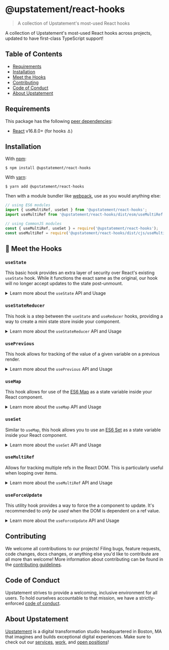 # @upstatement/react-hooks

> A collection of Upstatement's most-used React hooks

A collection of Upstatement's most-used React hooks across projects, updated to have first-class TypeScript support!

## Table of Contents

- [Requirements](#requirements)
- [Installation](#installation)
- [Meet the Hooks](#-meet-the-hooks)
- [Contributing](#contributing)
- [Code of Conduct](#code-of-conduct)
- [About Upstatement](#about-upstatement)

## Requirements

This package has the following [peer dependencies](https://docs.npmjs.com/files/package.json#peerdependencies):

- [React](https://www.npmjs.com/package/react) v16.8.0+ (for hooks ⚓️)

## Installation

With [npm](https://www.npmjs.com/):

```shell
$ npm install @upstatement/react-hooks
```

With [yarn](https://yarnpkg.com/):

```shell
$ yarn add @upstatement/react-hooks
```

Then with a module bundler like [webpack](https://webpack.github.io/), use as you would anything else:

```js
// using ES6 modules
import { useMultiRef, useSet } from '@upstatement/react-hooks';
import useMultiRef from '@upstatement/react-hooks/dist/esm/useMultiRef';

// using CommonJS modules
const { useMultiRef, useSet } = require('@upstatement/react-hooks');
const useMultiRef = require('@upstatement/react-hooks/dist/cjs/useMultiRef');
```

## 👋 Meet the Hooks

### `useState`

This basic hook provides an extra layer of security over React's existing `useState` hook. While it functions the exact same as the original, our hook will no longer accept updates to the state post-unmount.

<details>
<summary>Learn more about the <code>useState</code> API and Usage</summary>

#### API

The API remains unchanged from React's `useState` hook: https://reactjs.org/docs/hooks-reference.html#usestate

#### Usage

```jsx
import { useState } from '@upstatement/react-hooks';

const App = () => {
  const [count, setCount] = useState(0);

  const increment = () => {
    setCount(count => count + 1);
  };

  return (
    <div>
      <h4>Count: {count}</h4>
      <button onClick={increment}>Increment</button>
    </div>
  );
};
```

</details>

### `useStateReducer`

This hook is a step between the `useState` and `useReducer` hooks, providing a way to create a mini state store inside your component.

<details>
<summary>Learn more about the <code>useStateReducer</code> API and Usage</summary>

#### API

```js
const [state, set] = useStateReducer(initialState);
```

The initial state should be a record of key-value pairs. Similar to `useState`, these values can either be the exact value, or a function to be lazily evaluated when the hook is run. For example:

```js
const [state, set] = useStateReducer({
  name: 'John',
  expensiveValue: () => {
    const initialState = someExpensiveComputation();
    return initialState;
  },
});
```

The `set` function contains a number of properties that update the respective values within the state. For example:

```js
const [state, set] = useStateReducer({
  age: 6,
  maxAge: 8,
});

set.age(5); // Sets age to 5
set.age(age => age + 1); // Increases age by 1
set.age((age, state) => Math.min(age + 1, state.maxAge)); // Increases age by 1, capped by current state's maxAge value
```

#### Usage

```jsx
import { useStateReducer } from '@upstatement/react-hooks';

const UserForm = ({ onSubmit }) => {
  const [state, set] = useStateReducer({
    name: '',
    age: 0,
    createdAt: () => new Date(),
  });

  return (
    <form onSubmit={onSubmit}>
      <input id="name" value={state.name} onChange={evt => set.name(evt.target.value)} />
      <input id="age" type="number" value={state.age} onChange={evt => set.age(evt.target.value)} />
    </form>
  );
};
```

</details>

### `usePrevious`

This hook allows for tracking of the value of a given variable on a previous render.

<details>
<summary>Learn more about the <code>usePrevious</code> API and Usage</summary>

#### API

```js
const previousValue = usePrevious(currentValue);
```

The initial previous value returned will be the same as the current value.

It's important to note that the previous value does not update when the given value changes, but rather on _every render_.

#### Usage

```jsx
import { usePrevious } from '@upstatement/react-hooks';

const Direction = ({ scrollY }) => {
  const previousScrollY = usePrevious(scrollY);

  if (scrollY === previousScrollY) {
    return null;
  } else if (scrollY > previousScrollY) {
    return <ArrowUp />;
  }
  return <ArrowDown />;
};
```

</details>

### `useMap`

This hook allows for use of the [ES6 Map](https://developer.mozilla.org/en-US/docs/Web/JavaScript/Reference/Global_Objects/Map) as a state variable inside your React component.

<details>
<summary>Learn more about the <code>useMap</code> API and Usage</summary>

#### API

```js
const map = useMap(arrayOfTuples);
// Accepts the same initial value that Map's constructor does
```

All map methods can then be used as normal, including (but not limited to) `map.set`, `map.has`, and `map.delete`.

#### Usage

```jsx
import { useMap, useState } from '@upstatement/react-hooks';

const DictionarySearch = () => {
  const dictionaryMap = useMap();

  const [search, setSearch] = useState('');
  const [term, setTerm] = useState('');
  const [definition, setDefinition] = useState('');

  const addDefinition = evt => {
    evt.preventDefault();
    dictionaryMap.add(term, definition);
    setTerm('');
    setDefinition('');
  };

  const onChange = setFunction => evt => {
    setFunction(evt.target.value);
  };

  return (
    <div>
      <input id="search" value={search} onChange={onChange(setSearch)} />
      {dictionaryMap.has(search) ? (
        <p style={{ color: 'green' }}>{dictionaryMap.get(search)}</p>
      ) : (
        <p style={{ color: 'red' }}>Term not found in dictionary.</p>
      )}
      <form onSubmit={addDefinition}>
        <input id="term" value={term} onChange={onChange(setTerm)} />
        <textarea id="definition" value={definition} onChange={onChange(setDefinition)}></textarea>
      </form>
    </div>
  );
};
```

</details>

### `useSet`

Similar to `useMap`, this hook allows you to use an [ES6 Set](https://developer.mozilla.org/en-US/docs/Web/JavaScript/Reference/Global_Objects/Set) as a state variable inside your React component.

<details>
<summary>Learn more about the <code>useSet</code> API and Usage</summary>

#### API

```js
const set = useSet(arrayOfValues);
// Accepts the same initial value that Set's constructor does
```

All set methods can then be used as normal, including (but not limited to) `set.add`, `set.has`, and `set.delete`.

#### Usage

```jsx
import { useSet } from '@upstatement/react-hooks';

const Shop = ({ items }) => {
  const cartSet = useSet();

  const addToCart = index => {
    const item = items[index];
    if (item) {
      cartSet.add(item.name);
    }
  };

  return (
    <div>
      <h2>Items</h2>
      <ul>
        {items.map(({ name, price }, index) => (
          <li key={name}>
            <p>{name}</p>
            <p>${price}</p>
            <button disabled={cartSet.has(name)} onClick={() => addToCart(index)}>
              Add to cart
            </button>
          </li>
        ))}
      </ul>
    </div>
  );
};
```

</details>

### `useMultiRef`

Allows for tracking multiple refs in the React DOM. This is particularly useful when looping over items.

<details>
<summary>Learn more about the <code>useMultiRef</code> API and Usage</summary>

### API

```js
const [refs, setRef] = useMultiRef();
```

### Usage

```jsx
import { useEffect } from 'react';
import { useMultiRef } from '@upstatement/react-hooks';
import { last } from 'lodash';

const Modal = ({ links }) => {
  const [linkRefs, setLinkRef] = useMultiRef();

  const lockModalFocus = evt => {
    if (evt.keyCode === 9) {
      // Pressed tab
      const linkEls = linkRefs.current;
      if (evt.shiftKey && document.activeElement === linkEls[0]) {
        evt.preventDefault();
        last(linkEls).focus();
      } else if (!evt.shiftKey && document.activeElement === last(linkEls)) {
        evt.preventDefault();
        linkEls[0].focus();
      }
    }
  };

  useEffect(() => {
    linkRefs.current[0].focus();
    window.addEventListener('keydown', lockModalFocus);
    return () => {
      window.removeEventListener('keydown', lockModalFocus);
    };
  }, []);

  return (
    <ul>
      {links.map(({ href, text }, index) => (
        <li key={index} ref={setLinkRef(index)}>
          <a href={href}>{text}</a>
        </li>
      ))}
    </ul>
  );
};
```

</details>

### `useForceUpdate`

This utility hook provides a way to force the a component to update. It's recommended to _only be used_ when the DOM is dependent on a ref value.

<details>
<summary>Learn more about the <code>useForceUpdate</code> API and Usage</summary>

#### API

```js
const update = useForceUpdate();
```

Every call to the `update` function will increase an internal tick. This in turn will force a re-render of the component.

#### Usage

This hook is actually used in our `useSet` and `useMap` hooks! A snippet of that code is found below:

```js
import { useRef } from 'react';
import { useForceUpdate } from '@upstatement/react-hooks';

const useSet = iterable => {
  const update = useForceUpdate();
  const setRef = useRef(new Set(iterable));

  const set = new Set(setRef.current);

  set.add = value => {
    const newSet = setRef.add(value); // Add to our set reference
    update(); // force update to hook, recreating the `set` value
    return newSet;
  };

  return set;
};
```

</details>

## Contributing

We welcome all contributions to our projects! Filing bugs, feature requests, code changes, docs changes, or anything else you'd like to contribute are all more than welcome! More information about contributing can be found in the [contributing guidelines](.github/CONTRIBUTING.md).

## Code of Conduct

Upstatement strives to provide a welcoming, inclusive environment for all users. To hold ourselves accountable to that mission, we have a strictly-enforced [code of conduct](CODE_OF_CONDUCT.md).

## About Upstatement

[Upstatement](https://www.upstatement.com/) is a digital transformation studio headquartered in Boston, MA that imagines and builds exceptional digital experiences. Make sure to check out our [services](https://www.upstatement.com/services/), [work](https://www.upstatement.com/work/), and [open positions](https://www.upstatement.com/jobs/)!
